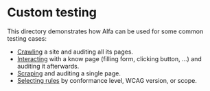 # Custom testing

This directory demonstrates how Alfa can be used for some common testing cases:

- [Crawling](crawling) a site and auditing all its pages.
- [Interacting](interacting) with a know page (filling form, clicking button, …) and auditing it afterwards.
- [Scraping](scraping) and auditing a single page.
- [Selecting rules](selecting) by conformance level, WCAG version, or scope.
